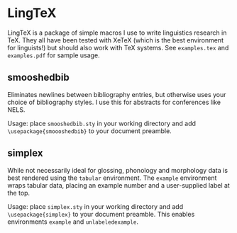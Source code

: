 LingTeX
=======

LingTeX is a package of simple macros I use to write linguistics research in TeX. They all have been tested with XeTeX (which is the best environment for linguists!) but should also work with TeX systems. See `examples.tex` and `examples.pdf` for sample usage.

smooshedbib
-----------

Eliminates newlines between bibliography entries, but otherwise uses your choice of bibliography styles. I use this for abstracts for conferences like NELS.

Usage: place `smooshedbib.sty` in your working directory and add `\usepackage{smoooshedbib}` to your document preamble.

simplex
-------

While not necessarily ideal for glossing, phonology and morphology data is best rendered using the `tabular` environment. The `example` environment wraps tabular data, placing an example number and a user-supplied label at the top. 

Usage: place `simplex.sty` in your working directory and add `\usepackage{simplex}` to your document preamble. This enables environments `example` and `unlabeledexample`. 
